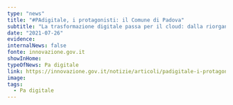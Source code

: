 ```yaml
---
type: "news"
title: "#PAdigitale, i protagonisti: il Comune di Padova"
subtitle: "La trasformazione digitale passa per il cloud: dalla riorganizzazione dei processi a servizi di maggiore qualità per i cittadini."
date: "2021-07-26"
evidence:
internalNews: false
fonte: innovazione.gov.it
showInHome:
typeOfNews: Pa digitale
link: https://innovazione.gov.it/notizie/articoli/padigitale-i-protagonisti-il-comune-di-padova/
image:
tags:
  - Pa digitale
---
```


